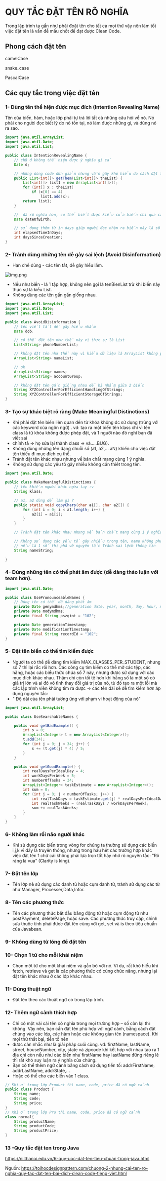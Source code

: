# QUY TẮC ĐẶT TÊN RÕ NGHĨA

Trong lập trình ta gần như phải đoặt tên cho tất cả mọi thứ vậy nên làm tốt việc đặt tên là
vấn đề mấu chốt để đạt được Clean Code.

## Phong cách đặt tên

camelCase

snake_case

PascalCase

## Các quy tắc trong việc đặt tên

### 1- Dùng tên thể hiện được mục đích (Intention Revealing Name)
 Tên của biến, hàm, hoặc lớp phải tự trả lời tất cả những câu hỏi về nó.
 Nó phải cho người đọc biết lý do nó tồn tại, nó làm được những gì, và dùng nó ra sao.

```java
import java.util.ArrayList;
import java.util.Date;
import java.util.List;

public class IntentionRevealingName {
    // chữ d không thể hiện được ý nghĩa gì cả
    Date d;

    // những dòng code đơn giản nhưng vẫn gây khó hiểu do cách đặt tên củ chuối => đặt ra nhiều dấu ?? cho người đọc
    public List<int[]> getThem(List<int[]> theList) {
        List<int[]> list1 = new ArrayList<int[]>();
        for (int[] x : theList)
            if (x[0] == 4)
                list1.add(x);
        return list1;
    }

    //  đã rõ nghĩa hơn, có thể biết được kiểu của biến chi qua cái tên
    Date dateOfBirth;

    // sử dụng thêm từ in days giúp người đọc nhận ra biến này là số ngày chứ không phải ngày cụ thể
    int elapsedTimeInDays;
    int daysSinceCreation;
}
```

### 2- Tránh dùng những tên dễ gây sai lệch (Avoid Disinformation)
 - Hạn chế dùng - các tên tắt, dễ gây hiểu lầm.

![img.png](img.png)

 - Nếu như biến - là 1 tập hợp, không nên gọi là tenBienList trừ khi biến này thực sự là
kiểu List.
 - Không dùng các tên gần gần giống nhau.

```java
import java.util.ArrayList;
import java.util.Date;
import java.util.List;

public class AvoidDisinformation {
    // tên viết tắt dễ gây hiểu nhầm
    Date dob;

    // có thể đặt tên như thế này vì thực sự là List
    List<String> phoneNumberList;

    // không đặt tên như thế này vì kiểu dữ liệu là ArrayList không phải List dễ gây sai sót
    ArrayList<String> nameList;

    // ok
    ArrayList<String> names;
    ArrayList<String> accountGroup;

    // không đặt tên gần giống nhau dễ bị nhầm giữa 2 biến
    String XYZControllerForEfficientHandlingOfStrings;
    String XYZControllerForEfficientStorageOfStrings;
}
```
### 3- Tạo sự khác biệt rõ ràng (Make Meaningful Distinctions)
 - Khi phải đặt tên biến liên quan đến từ khóa không đc sử dụng (trùng với các keyword của ngôn ngữ)
. vd: tạo ra một biến tên klass chỉ vì tên class là từ khóa không được phép đặt, và 1 người nào đó nghĩ bạn đã viết sai 
 - chính tả 
=> họ sửa lại thành class => và…..BUG).
 - Không dùng những tên dạng chuỗi số (a1, a2,… aN) khiến cho việc đặt tên thiếu đi mục đích cụ thể.
 - Tránh đặt tên khác nhau nhưng về bản chất mang cùng 1 ý nghĩa.
 - Không sử đụng các yếu tố gây nhiễu không cần thiết trong tên.

```java
import java.util.Date;

public class MakeMeaningfulDistinctions {
    // tên khiến người khác ngứa tay :v
    String klass;

    // a1, a2 dùng để làm gì ?
    public static void copyChars(char a1[], char a2[]) {
        for (int i = 0; i < a1.length; i++) {
            a2[i] = a1[i];
        }
    }

    // Tránh đặt tên khác nhau nhưng về bản chất mang cùng 1 ý nghĩa vd về Product

    // Không sử dụng các yếu tố gây nhiễu trong tên, name không phải là 1 số,
    // nếu là 1 số thì phá vỡ nguyên tắc Tránh sai lệch thông tin
    String nameString;
    
}
```
### 4- Dùng những tên có thể phát âm được (dễ dàng thảo luận với team hơn).
```java
import java.util.Date;

public class UsePronounceableNames {
    // Dùng tên có thể dẽ dàng phát âm
    private Date genymdhms;//generation date, year, month, day, hour, minute, and second
    private Date modymdhms;
    private final String pszqint = "102";

    private Date generationTimestamp;
    private Date modificationTimestamp;
    private final String recordId = "102";
}
```

### 5- Đặt tên biến có thể tìm kiếm được
- Người ta có thể dễ dàng tìm kiếm MAX_CLASSES_PER_STUDENT, 
nhưng số 7 thì lại rắc rối hơn. Các công cụ tìm kiếm có thể mở các tệp, các hằng, hoặc các biểu thức chứa số 7 
này, nhưng được sử dụng với các mục đích khác nhau. Thậm chí còn tồi tệ hơn khi hằng số là một số có giá trị 
lớn và ai đó vô tình thay đổi giá trị của nó, từ đó tạo ra một lỗi mà các lập trình viên không tìm ra được => 
các tên dài sẽ dễ tìm kiếm hơn áp dụng nguyên tắc:
- " Độ dài của tên phải tương ứng với phạm vi hoạt động của nó"
```java
import java.util.ArrayList;

public class UseSearchableNames {

    public void getBadExample() {
        int s = 0;
        ArrayList<Integer> t = new ArrayList<Integer>();
        t.add(34);
        for (int j = 0; j < 34; j++) {
            s += (t.get(j) * 4) / 5;
        }
    }

    public void getGoodExample() {
        int realDaysPerIdealDay = 4;
        int workDaysPerWeek = 5;
        int numberOfTasks = 34;
        ArrayList<Integer> taskEstimate = new ArrayList<Integer>();
        int sum = 0;
        for (int j = 0; j < numberOfTasks; j++) {
            int realTaskDays = taskEstimate.get(j) * realDaysPerIdealDay;
            int realTaskWeeks = (realTaskDays / workDaysPerWeek);
            sum += realTaskWeeks;
        }
    }
}
```
### 6- Không làm rối não người khác 
- Khi sử dụng các biến trong vòng for chúng ta thường sử dụng các biến i,j,k vì đây là truyền thống,
nhưng trong hầu hết các trường hợp khác việc đặt tên 1 chữ cái không phải lựa trọn tốt
hãy nhớ rõ nguyên tắc: "Rõ ràng là vua" (Clarity is king).

### 7- Đặt tên lớp 
- Tên lớp nê sử dụng các danh tù hoặc cụm danh từ, tránh sử dụng các từ như Manager, 
Processer,Data,Infor.

### 8- Tên các phương thức
- Tên các phương thức bắt đầu bằng động từ hoặc cụm động từ như postPayment, deletePage, hoặc save. Các phương thức truy 
cập, chỉnh sửa thuộc tính phải được đặt tên cùng với get, set và is theo tiêu chuẩn của Javabean.

### 9- Không dùng từ lóng để đặt tên 

### 10- Chọn 1 từ cho mỗi khái niệm
- Chọn một từ cho một khái niệm và gắn bó với nó. Ví dụ, rất khó hiểu khi fetch, retrieve và get là các phương thức có
cùng chức năng, nhưng lại đặt tên khác nhau ở các lớp khác nhau.

### 11- Dùng thuật ngữ 
- Đặt tên theo các thuật ngữ có trong lập trình.

### 12- Thêm ngữ cảnh thích hợp
- Chỉ có một vài cái tên có nghĩa trong mọi trường hợp – số còn lại thì không. Vậy nên, bạn cần đặt tên phù hợp với ngữ
cảnh, bằng cách đặt chúng vào các lớp, các hàm hoặc các không gian tên (namespace). Khi mọi thứ thất bại, tiền tố nên
- được cân nhắc như là giải pháp cuối cùng.
vd: firstName, lastName, street, houseNumber, city, state và zipcode khi kết hợp với nhau tạo ra 1 địa chỉ 
còn nếu như các biến như firstName hay lastName đứng riêng lẻ thì rất khó suy luận ra ý nghĩa của chúng.
- Bạn có thể thêm ngữ cảnh bằng cách sử dụng tiền tố: addrFirstName, addrLastName, addrState,…
- Hoặc có thể cho các biến vào 1 class.
```java
// Khi ở trong lớp Product thì name, code, price đã có ngữ cảnh
public class Product {
    String name;
    String code;
    String price;
}
// Khi ở trong lớp Pro thì name, code, price đã có ngữ cảnh
class normal{
    String productName;
    String productCode;
    String productPrice;
}
```
### 13 -Quy tắc đặt ten trong Java
 https://niithanoi.edu.vn/6-quy-uoc-dat-ten-tieu-chuan-trong-java.html

Nguồn: https://toihocdesignpattern.com/chuong-2-nhung-cai-ten-ro-nghia-quy-tac-dat-ten-bai-dich-clean-code-tieng-viet.html
